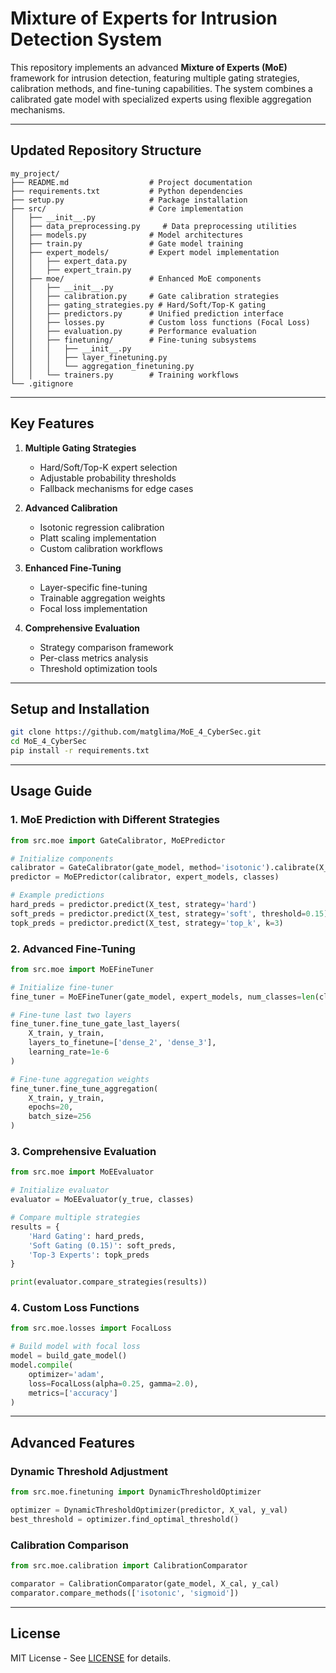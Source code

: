 # Mixture of Experts for Intrusion Detection System

This repository implements an advanced **Mixture of Experts (MoE)** framework for intrusion detection, featuring multiple gating strategies, calibration methods, and fine-tuning capabilities. The system combines a calibrated gate model with specialized experts using flexible aggregation mechanisms.

---

## Updated Repository Structure

```
my_project/
├── README.md                  # Project documentation
├── requirements.txt           # Python dependencies
├── setup.py                   # Package installation
├── src/                       # Core implementation
│   ├── __init__.py            
│   ├── data_preprocessing.py     # Data preprocessing utilities
│   ├── models.py              # Model architectures
│   ├── train.py               # Gate model training
│   ├── expert_models/         # Expert model implementation
│   │   ├── expert_data.py     
│   │   ├── expert_train.py    
│   ├── moe/                   # Enhanced MoE components
│   │   ├── __init__.py
│   │   ├── calibration.py     # Gate calibration strategies
│   │   ├── gating_strategies.py # Hard/Soft/Top-K gating
│   │   ├── predictors.py      # Unified prediction interface
│   │   ├── losses.py          # Custom loss functions (Focal Loss)
│   │   ├── evaluation.py      # Performance evaluation
│   │   ├── finetuning/        # Fine-tuning subsystems
│   │   │   ├── __init__.py
│   │   │   ├── layer_finetuning.py
│   │   │   └── aggregation_finetuning.py
│   │   └── trainers.py        # Training workflows
└── .gitignore
```

---

## Key Features

1. **Multiple Gating Strategies**
   - Hard/Soft/Top-K expert selection
   - Adjustable probability thresholds
   - Fallback mechanisms for edge cases

2. **Advanced Calibration**
   - Isotonic regression calibration
   - Platt scaling implementation
   - Custom calibration workflows

3. **Enhanced Fine-Tuning**
   - Layer-specific fine-tuning
   - Trainable aggregation weights
   - Focal loss implementation

4. **Comprehensive Evaluation**
   - Strategy comparison framework
   - Per-class metrics analysis
   - Threshold optimization tools

---

## Setup and Installation

```bash
git clone https://github.com/matglima/MoE_4_CyberSec.git
cd MoE_4_CyberSec
pip install -r requirements.txt
```

---

## Usage Guide

### 1. MoE Prediction with Different Strategies

```python
from src.moe import GateCalibrator, MoEPredictor

# Initialize components
calibrator = GateCalibrator(gate_model, method='isotonic').calibrate(X_cal, y_cal)
predictor = MoEPredictor(calibrator, expert_models, classes)

# Example predictions
hard_preds = predictor.predict(X_test, strategy='hard')
soft_preds = predictor.predict(X_test, strategy='soft', threshold=0.15)
topk_preds = predictor.predict(X_test, strategy='top_k', k=3)
```

### 2. Advanced Fine-Tuning

```python
from src.moe import MoEFineTuner

# Initialize fine-tuner
fine_tuner = MoEFineTuner(gate_model, expert_models, num_classes=len(classes))

# Fine-tune last two layers
fine_tuner.fine_tune_gate_last_layers(
    X_train, y_train,
    layers_to_finetune=['dense_2', 'dense_3'],
    learning_rate=1e-6
)

# Fine-tune aggregation weights
fine_tuner.fine_tune_aggregation(
    X_train, y_train,
    epochs=20,
    batch_size=256
)
```

### 3. Comprehensive Evaluation

```python
from src.moe import MoEEvaluator

# Initialize evaluator
evaluator = MoEEvaluator(y_true, classes)

# Compare multiple strategies
results = {
    'Hard Gating': hard_preds,
    'Soft Gating (0.15)': soft_preds,
    'Top-3 Experts': topk_preds
}

print(evaluator.compare_strategies(results))
```

### 4. Custom Loss Functions

```python
from src.moe.losses import FocalLoss

# Build model with focal loss
model = build_gate_model()
model.compile(
    optimizer='adam',
    loss=FocalLoss(alpha=0.25, gamma=2.0),
    metrics=['accuracy']
)
```

---

## Advanced Features

### Dynamic Threshold Adjustment
```python
from src.moe.finetuning import DynamicThresholdOptimizer

optimizer = DynamicThresholdOptimizer(predictor, X_val, y_val)
best_threshold = optimizer.find_optimal_threshold()
```

### Calibration Comparison
```python
from src.moe.calibration import CalibrationComparator

comparator = CalibrationComparator(gate_model, X_cal, y_cal)
comparator.compare_methods(['isotonic', 'sigmoid'])
```

---

## License
MIT License - See [LICENSE](LICENSE) for details.